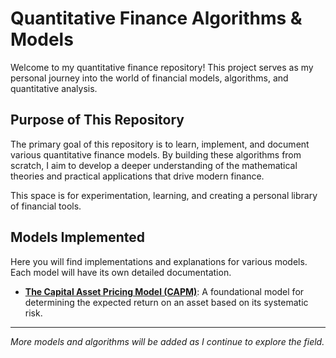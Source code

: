 # Quantitative Finance Algorithms & Models

Welcome to my quantitative finance repository! This project serves as my personal journey into the world of financial models, algorithms, and quantitative analysis.

## Purpose of This Repository

The primary goal of this repository is to learn, implement, and document various quantitative finance models. By building these algorithms from scratch, I aim to develop a deeper understanding of the mathematical theories and practical applications that drive modern finance.

This space is for experimentation, learning, and creating a personal library of financial tools.

## Models Implemented

Here you will find implementations and explanations for various models. Each model will have its own detailed documentation.

-   **[The Capital Asset Pricing Model (CAPM)](https://github.com/cosalt/Quant-Algorithms/tree/main/CAPM-Model)**: A foundational model for determining the expected return on an asset based on its systematic risk.

---

*More models and algorithms will be added as I continue to explore the field.*